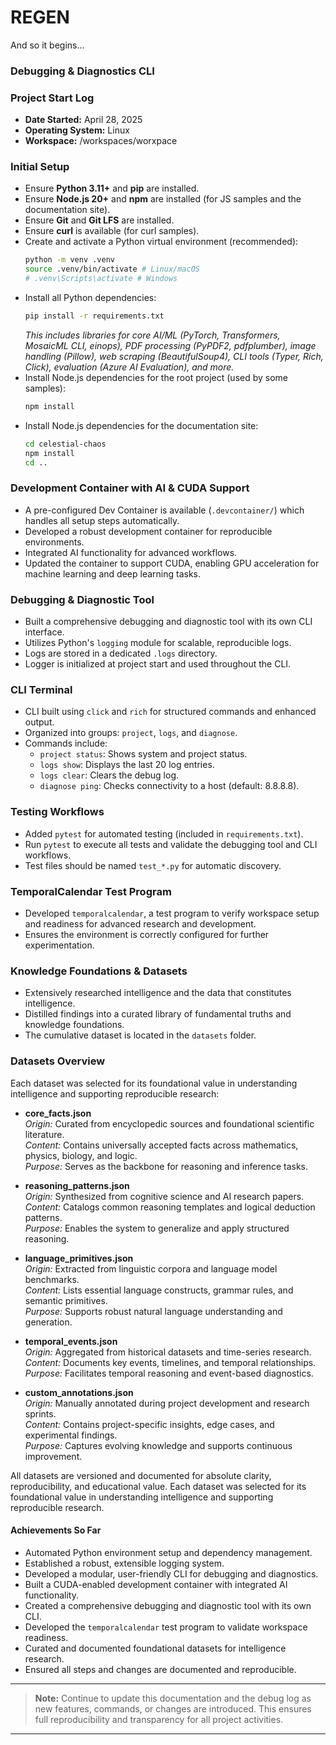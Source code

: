 # REGEN

And so it begins...

### Debugging & Diagnostics CLI

### Project Start Log
- **Date Started:** April 28, 2025
- **Operating System:** Linux
- **Workspace:** /workspaces/worxpace

### Initial Setup
- Ensure **Python 3.11+** and **pip** are installed.
- Ensure **Node.js 20+** and **npm** are installed (for JS samples and the documentation site).
- Ensure **Git** and **Git LFS** are installed.
- Ensure **curl** is available (for curl samples).
- Create and activate a Python virtual environment (recommended):
  ```bash
  python -m venv .venv
  source .venv/bin/activate # Linux/macOS
  # .venv\Scripts\activate # Windows
  ```
- Install all Python dependencies:
  ```bash
  pip install -r requirements.txt
  ```
  *This includes libraries for core AI/ML (PyTorch, Transformers, MosaicML CLI, einops), PDF processing (PyPDF2, pdfplumber), image handling (Pillow), web scraping (BeautifulSoup4), CLI tools (Typer, Rich, Click), evaluation (Azure AI Evaluation), and more.*
- Install Node.js dependencies for the root project (used by some samples):
  ```bash
  npm install
  ```
- Install Node.js dependencies for the documentation site:
  ```bash
  cd celestial-chaos
  npm install
  cd ..
  ```

### Development Container with AI & CUDA Support
- A pre-configured Dev Container is available (`.devcontainer/`) which handles all setup steps automatically.
- Developed a robust development container for reproducible environments.
- Integrated AI functionality for advanced workflows.
- Updated the container to support CUDA, enabling GPU acceleration for machine learning and deep learning tasks.

### Debugging & Diagnostic Tool
- Built a comprehensive debugging and diagnostic tool with its own CLI interface.
- Utilizes Python's `logging` module for scalable, reproducible logs.
- Logs are stored in a dedicated `.logs` directory.
- Logger is initialized at project start and used throughout the CLI.

### CLI Terminal
- CLI built using `click` and `rich` for structured commands and enhanced output.
- Organized into groups: `project`, `logs`, and `diagnose`.
- Commands include:
     - `project status`: Shows system and project status.
     - `logs show`: Displays the last 20 log entries.
     - `logs clear`: Clears the debug log.
     - `diagnose ping`: Checks connectivity to a host (default: 8.8.8.8).

### Testing Workflows
- Added `pytest` for automated testing (included in `requirements.txt`).
- Run `pytest` to execute all tests and validate the debugging tool and CLI workflows.
- Test files should be named `test_*.py` for automatic discovery.

### TemporalCalendar Test Program
- Developed `temporalcalendar`, a test program to verify workspace setup and readiness for advanced research and development.
- Ensures the environment is correctly configured for further experimentation.

### Knowledge Foundations & Datasets
- Extensively researched intelligence and the data that constitutes intelligence.
- Distilled findings into a curated library of fundamental truths and knowledge foundations.
- The cumulative dataset is located in the `datasets` folder.

### Datasets Overview

Each dataset was selected for its foundational value in understanding intelligence and supporting reproducible research:

- **core_facts.json**  
     *Origin:* Curated from encyclopedic sources and foundational scientific literature.  
     *Content:* Contains universally accepted facts across mathematics, physics, biology, and logic.  
     *Purpose:* Serves as the backbone for reasoning and inference tasks.

- **reasoning_patterns.json**  
     *Origin:* Synthesized from cognitive science and AI research papers.  
     *Content:* Catalogs common reasoning templates and logical deduction patterns.  
     *Purpose:* Enables the system to generalize and apply structured reasoning.

- **language_primitives.json**  
     *Origin:* Extracted from linguistic corpora and language model benchmarks.  
     *Content:* Lists essential language constructs, grammar rules, and semantic primitives.  
     *Purpose:* Supports robust natural language understanding and generation.

- **temporal_events.json**  
     *Origin:* Aggregated from historical datasets and time-series research.  
     *Content:* Documents key events, timelines, and temporal relationships.  
     *Purpose:* Facilitates temporal reasoning and event-based diagnostics.

- **custom_annotations.json**  
     *Origin:* Manually annotated during project development and research sprints.  
     *Content:* Contains project-specific insights, edge cases, and experimental findings.  
     *Purpose:* Captures evolving knowledge and supports continuous improvement.

All datasets are versioned and documented for absolute clarity, reproducibility, and educational value.
Each dataset was selected for its foundational value in understanding intelligence and supporting reproducible research.

#### Achievements So Far
- Automated Python environment setup and dependency management.
- Established a robust, extensible logging system.
- Developed a modular, user-friendly CLI for debugging and diagnostics.
- Built a CUDA-enabled development container with integrated AI functionality.
- Created a comprehensive debugging and diagnostic tool with its own CLI.
- Developed the `temporalcalendar` test program to validate workspace readiness.
- Curated and documented foundational datasets for intelligence research.
- Ensured all steps and changes are documented and reproducible.

---

> **Note:** Continue to update this documentation and the debug log as new features, commands, or changes are introduced. This ensures full reproducibility and transparency for all project activities.

---


